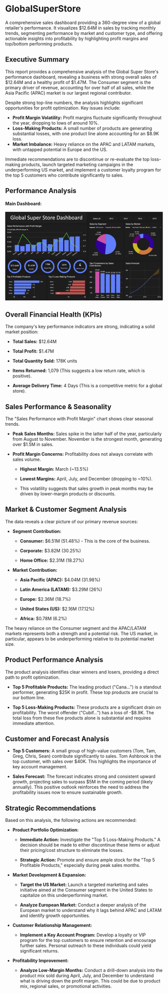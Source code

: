 # GlobalSuperStore
A comprehensive sales dashboard providing a 360-degree view of a global retailer's performance. It visualizes $12.64M in sales by tracking monthly trends, segmenting performance by market and customer type, and offering actionable insights into profitability by highlighting profit margins and top/bottom performing products.





## Executive Summary
This report provides a comprehensive analysis of the Global Super Store's performance dashboard, revealing a business with strong overall sales of $12.64M and a healthy profit of $1.47M. The Consumer segment is the primary driver of revenue, accounting for over half of all sales, while the Asia Pacific (APAC) market is our largest regional contributor.

Despite strong top-line numbers, the analysis highlights significant opportunities for profit optimization. Key issues include:
  * **Profit Margin Volatility:** Profit margins fluctuate significantly throughout the year, dropping to lows of around 10%.
  * **Loss-Making Products:** A small number of products are generating substantial losses, with one product line alone accounting for an $8.9K loss.
  * **Market Imbalance:** Heavy reliance on the APAC and LATAM markets, with untapped potential in Europe and the US.

Immediate recommendations are to discontinue or re-evaluate the top loss-making products, launch targeted marketing campaigns in the underperforming US market, and implement a customer loyalty program for the top 5 customers who contribute significantly to sales.

## Performance Analysis
#### Main Dashboard:
![PowerBIPreview1](GSS_Dashboard.png)
## Overall Financial Health (KPIs)
The company's key performance indicators are strong, indicating a solid market position:

  * **Total Sales:** $12.64M
  
  * **Total Profit:** $1.47M
  
  * **Total Quantity Sold:** 178K units
  
  * **Items Returned:** 1,079 (This suggests a low return rate, which is positive).
  
  * **Average Delivery Time:** 4 Days (This is a competitive metric for a global store).

## Sales Performance & Seasonality
The "Sales Performance with Profit Margin" chart shows clear seasonal trends.

  * **Peak Sales Months:** Sales spike in the latter half of the year, particularly from August to November. November is the strongest month, generating over $1.5M in sales.

  * **Profit Margin Concerns:** Profitability does not always correlate with sales volume.
  
      * **Highest Margin:** March (~13.5%)
  
      * **Lowest Margins:** April, July, and December (dropping to ~10%).
  
      * This volatility suggests that sales growth in peak months may be driven by lower-margin products or discounts.

## Market & Customer Segment Analysis
The data reveals a clear picture of our primary revenue sources:

  * **Segment Contribution:**

      * **Consumer:** $6.51M (51.48%) - This is the core of the business.
  
      * **Corporate:** $3.82M (30.25%)
    
      * **Home Office:** $2.31M (18.27%)

  * **Market Contribution:**

      * **Asia Pacific (APAC):** $4.04M (31.98%)
      
      * **Latin America (LATAM):** $3.29M (26%)
      
      * **Europe:** $2.36M (18.7%)
      
      * **United States (US):** $2.16M (17.12%)
      
      * **Africa:** $0.78M (6.2%)

The heavy reliance on the Consumer segment and the APAC/LATAM markets represents both a strength and a potential risk. The US market, in particular, appears to be underperforming relative to its potential market size.

## Product Performance Analysis
The product analysis identifies clear winners and losers, providing a direct path to profit optimization.

  * **Top 5 Profitable Products:** The leading product ("Cana...") is a standout performer, generating $25K in profit. These top products are crucial to our bottom line.
  
  * **Top 5 Loss-Making Products:** These products are a significant drain on profitability. The worst offender ("Cubif...") has a loss of -$8.9K. The total loss from these five products alone is substantial and requires immediate attention.

## Customer and Forecast Analysis
  * **Top 5 Customers:** A small group of high-value customers (Tom, Tam, Greg, Chris, Sean) contribute significantly to sales. Tom Ashbrook is the top customer, with sales over $40K. This highlights the importance of key account management.
  
  * **Sales Forecast:** The forecast indicates strong and consistent upward growth, projecting sales to surpass $5M in the coming period (likely annually). This positive outlook reinforces the need to address the profitability issues now to ensure sustainable growth.

## Strategic Recommendations
Based on this analysis, the following actions are recommended:

  * **Product Portfolio Optimization:**

      * **Immediate Action:** Investigate the "Top 5 Loss-Making Products." A decision should be made to either discontinue these items or adjust their pricing/cost structure to eliminate the losses.

      * **Strategic Action:** Promote and ensure ample stock for the "Top 5 Profitable Products," especially during peak sales months.

  * **Market Development & Expansion:**

      * **Target the US Market:** Launch a targeted marketing and sales initiative aimed at the Consumer segment in the United States to capitalize on this underperforming market.

      * **Analyze European Market:** Conduct a deeper analysis of the European market to understand why it lags behind APAC and LATAM and identify growth opportunities.

  * **Customer Relationship Management:**

      * **Implement a Key Account Program:** Develop a loyalty or VIP program for the top customers to ensure retention and encourage further sales. Personal outreach to these individuals could yield significant returns.

  * **Profitability Improvement:**

      * **Analyze Low-Margin Months:** Conduct a drill-down analysis into the product mix sold during April, July, and December to       understand what is driving down the profit margin. This could be due to product mix, regional sales, or promotional activities.




